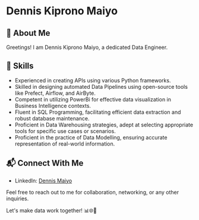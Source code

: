 # Dennis Kiprono Maiyo

## 🚀 About Me
Greetings! I am Dennis Kiprono Maiyo, a dedicated Data Engineer. 

## 🔧 Skills
- Experienced in creating APIs using various Python frameworks.
- Skilled in designing automated Data Pipelines using open-source tools like Prefect, Airflow, and AirByte.
- Competent in utilizing PowerBi for effective data visualization in Business Intelligence contexts.
- Fluent in SQL Programming, facilitating efficient data extraction and robust database maintenance.
- Proficient in Data Warehousing strategies, adept at selecting appropriate tools for specific use cases or scenarios.
- Proficient in the practice of Data Modelling, ensuring accurate representation of real-world information.

## 📬 Connect With Me
- LinkedIn: [Dennis Maiyo](https://www.linkedin.com/in/dennis-maiyo-69945611a/)

Feel free to reach out to me for collaboration, networking, or any other inquiries.

Let's make data work together! 📊🌐🔗
